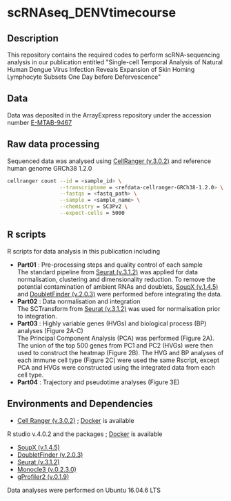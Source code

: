 
# scRNAseq_DENVtimecourse

## Description  

This repository contains the required codes to perform scRNA-sequencing analysis in our publication entitled "Single-cell Temporal Analysis of Natural Human Dengue Virus Infection Reveals Expansion of Skin Homing Lymphocyte Subsets One Day before Defervescence"


## Data

Data was deposited in the ArrayExpress repository under the accession number [E-MTAB-9467](https://www.ebi.ac.uk/arrayexpress/experiments/E-MTAB-9467/)


## Raw data processing 

Sequenced data was analysed using [CellRanger (v.3.0.2)](https://support.10xgenomics.com/single-cell-gene-expression/software/downloads/latest) and reference human genome GRCh38 1.2.0

```bash
cellranger count --id = <sample_id> \
                 --transcriptome = <refdata-cellranger-GRCh38-1.2.0> \
                 --fastqs = <fastq_path> \
                 --sample = <sample_name> \
                 --chemistry = SC3Pv2 \
                 --expect-cells = 5000
```

## R scripts
R scripts for data analysis in this publication including
  - **Part01** : Pre-processing steps and quality control of each sample  
                 The standard pipeline from [Seurat (v.3.1.2)](https://satijalab.org/seurat/) was applied for data normalisation, clustering and dimensionality reduction. To remove the potential contamination of ambient RNAs and doublets, [SoupX (v.1.4.5)](https://github.com/constantAmateur/SoupX) and [DoubletFinder (v.2.0.3)](https://github.com/chris-mcginnis-ucsf/DoubletFinder) were performed before integrating the data.
  - **Part02** : Data normalisation and integration  
                 The SCTransform from [Seurat (v.3.1.2)](https://satijalab.org/seurat/) was used for normalisation prior to integration. 
  - **Part03** : Highly variable genes (HVGs) and biological process (BP) analyses (Figure 2A-C)  
                 The Principal Component Analysis (PCA) was performed (Figure 2A). The union of the top 500 genes from PC1 and PC2 (HVGs) were then used to construct the heatmap (Figure 2B). The HVG and BP analyses of each immune cell type (Figure 2C) were used the same Rscript, except PCA and HVGs were constructed using the integrated data from each cell type.
  - **Part04** : Trajectory and pseudotime analyses (Figure 3E)
    

## Environments and Dependencies

- [Cell Ranger (v.3.0.2)](https://support.10xgenomics.com/single-cell-gene-expression/software/downloads/latest) ; [Docker](https://hub.docker.com/r/jantarika/cellranger_denguetimecourse) is available


R studio v.4.0.2 and the packages ; [Docker](https://hub.docker.com/r/jantarika/rstudio_denguetimecourse) is available

- [SoupX (v.1.4.5)](https://github.com/constantAmateur/SoupX) 
- [DoubletFinder (v.2.0.3)](https://github.com/chris-mcginnis-ucsf/DoubletFinder) 
- [Seurat (v.3.1.2)](https://satijalab.org/seurat/) 
- [Monocle3 (v.0.2.3.0)](https://cole-trapnell-lab.github.io/monocle3/docs/installation/) 
- [gProfiler2 (v.0.1.9)](https://biit.cs.ut.ee/gprofiler/page/r) 

Data analyses were performed on Ubuntu 16.04.6 LTS


